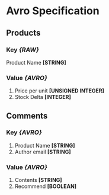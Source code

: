 # Avro Specification

## Products

### Key *{RAW}*

Product Name **[STRING]**

### Value *{AVRO}*

1. Price per unit **[UNSIGNED INTEGER]**
2. Stock Delta **[INTEGER]**

## Comments

### Key *{AVRO}*

1. Product Name **[STRING]**
2. Author email **[STRING]**

### Value *{AVRO}*

1. Contents **[STRING]**
2. Recommend **[BOOLEAN]**

